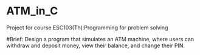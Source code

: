 # ATM_in_C
Project for course ESC103(Th):Programming for problem solving

#Brief:
Design a program that simulates an ATM machine, where users can withdraw and deposit money, view their balance, and change their PIN.
